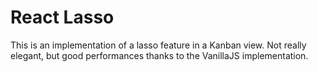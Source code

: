 # React Lasso

This is an implementation of a lasso feature in a Kanban view. Not really elegant, but good performances thanks to the VanillaJS implementation.

